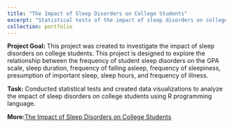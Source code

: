 ```yaml
---
title: "The Impact of Sleep Disorders on College Students"
excerpt: "Statistical tests of the impact of sleep disorders on college students using R Programming Language<br><br><img src='/images/pf9.jpg' style='width:400px; height: 250px'><img src='/images/pf9.1.jpg' style='width: 100px; height: auto'>"
collection: portfolio
---
```


**Project Goal:** This project was created to investigate the impact of sleep disorders on college students. This project is designed to explore the relationship between the frequency of student sleep disorders on the GPA scale, sleep duration, frequency of falling asleep, frequency of sleepiness, presumption of important sleep, sleep hours, and frequency of illness.

**Task:** Conducted statistical tests and created data visualizations to analyze the impact of sleep disorders on college students using R programming language.

**More:**[The Impact of Sleep Disorders on College Students](https://github.com/antonettekelly/The-Impact-of-Sleep-Disorders-on-College-Students-R)
